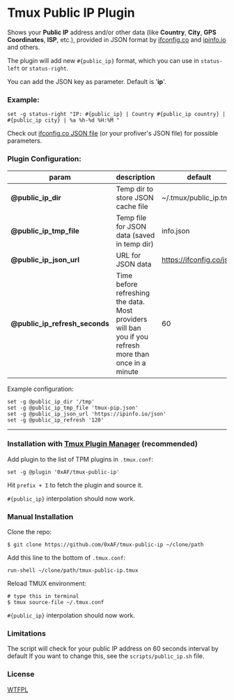 # Tmux Public IP Plugin

Shows your **Public IP** address and/or other data (like **Country**, **City**, **GPS Coordinates**, **ISP**, etc.), provided in JSON format by [ifconfig.co](https://ifconfig.co/json) and [ipinfo.io](https://ipinfo.io/json) and others.

The plugin will add new `#{public_ip}` format, which you can use in `status-left` or `status-right`.

You can add the JSON key as parameter. Default is '**ip**'.

### Example:

    set -g status-right "IP: #{public_ip} | Country #{public_ip country} | #{public_ip city} | %a %h-%d %H:%M "

Check out [ifconfig.co JSON file](https://ifconfig.co/json) (or your profiver's JSON file) for possible parameters.


### Plugin Configuration:
| param | description | default |
| --- | --- | --- |
| **@public_ip_dir** | Temp dir to store JSON cache file | ~/.tmux/public_ip.tmp |
| **@public_ip_tmp_file** | Temp file for JSON data (saved in temp dir) | info.json |
| **@public_ip_json_url** | URL for JSON data | https://ifconfig.co/json |
| **@public_ip_refresh_seconds** | Time before refreshing the data. Most providers will ban you if you refresh more than once in a minute | 60 |

Example configuration:

    set -g @public_ip_dir '/tmp'
    set -g @public_ip_tmp_file 'tmux-pip.json'
    set -g @public_ip_json_url 'https://ipinfo.io/json'
    set -g @public_ip_refresh '120'


---



### Installation with [Tmux Plugin Manager](https://github.com/tmux-plugins/tpm) (recommended)

Add plugin to the list of TPM plugins in `.tmux.conf`:

    set -g @plugin '0xAF/tmux-public-ip'

Hit `prefix + I` to fetch the plugin and source it.

`#{public_ip}` interpolation should now work.

### Manual Installation

Clone the repo:

    $ git clone https://github.com/0xAF/tmux-public-ip ~/clone/path

Add this line to the bottom of `.tmux.conf`:

    run-shell ~/clone/path/tmux-public-ip.tmux

Reload TMUX environment:

    # type this in terminal
    $ tmux source-file ~/.tmux.conf

`#{public_ip}` interpolation should now work.

### Limitations

The script will check for your public IP address on 60 seconds interval by default
If you want to change this, see the `scripts/public_ip.sh` file.

### License

[WTFPL](LICENSE)
